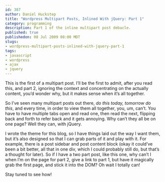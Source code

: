 ```yaml
--- 
id: 387
author: Daniel Huckstep
title: "Wordpress Multipart Posts, Inlined With jQuery: Part 1"
category: programming
description: Part 1 of the inline multipart post debacle.
published: true
publishedon: 08 Jul 2009 08:00 MDT
slugs: 
- wordpress-multipart-posts-inlined-with-jquery-part-1
tags: 
- javascript
- wordpress
- ajax
- jquery
---
```

This is the first of a multipart post. I’ll be the first to admit, after
you read this, and part 2, ignoring the context and concentrating on the
actually content, you’d wonder why, but it makes sense when it’s all
together.

So I’ve seen many multipart posts out there, *do this today, tomorrow do
this*, and every time, in order to view them all together, you, um,
can’t. You have to have multiple tabs open and read one, then read the
next, flipping back and forth to refer back and it gets annoying. Why
can’t they all be on one page? Well they can, with jQuery.

I wrote the theme for this blog, so I have things laid out the way I
want them, but it’s also designed so that I can grab parts of it and
play with it. For example, there is a post sidebar and post content
block (okay it could’ve been a bit better, all that in one div, which I
could probably still do, but that’s a thought for later). So if I have a
two part post, like this one, why can’t I when I’m on the page for part
2, give a link to part 1, but have it magically grab the first page, and
stick it into the DOM? Oh wait I totally can!

Stay tuned to see how!